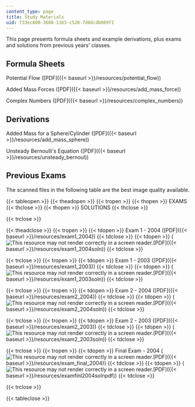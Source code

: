 ```yaml
---
content_type: page
title: Study Materials
uid: f33ec800-3608-1163-c520-7d0dcdb069f1
---
```


This page presents formula sheets and example derivations, plus exams and solutions from previous years' classes.

Formula Sheets
--------------

Potential Flow ([PDF]({{< baseurl >}}/resources/potential_flow))

Added Mass Forces ([PDF]({{< baseurl >}}/resources/add_mass_force))

Complex Numbers ([PDF]({{< baseurl >}}/resources/complex_numbers))

Derivations
-----------

Added Mass for a Sphere/Cylinder ([PDF]({{< baseurl >}}/resources/add_mass_sphere))

Unsteady Bernoulli's Equation ([PDF]({{< baseurl >}}/resources/unsteady_bernoul))

Previous Exams
--------------

The scanned files in the following table are the best image quality available.

{{< tableopen >}}
{{< theadopen >}}
{{< tropen >}}
{{< thopen >}}
EXAMS
{{< thclose >}}
{{< thopen >}}
SOLUTIONS
{{< thclose >}}

{{< trclose >}}

{{< theadclose >}}
{{< tropen >}}
{{< tdopen >}}
Exam 1 - 2004 ([PDF]({{< baseurl >}}/resources/exam1_2004))
{{< tdclose >}}
{{< tdopen >}}
(![This resource may not render correctly in a screen reader.](/images/inacessible.gif)[PDF]({{< baseurl >}}/resources/exam1_2004soln))
{{< tdclose >}}

{{< trclose >}}
{{< tropen >}}
{{< tdopen >}}
Exam 1 - 2003 ([PDF]({{< baseurl >}}/resources/exam1_2003))
{{< tdclose >}}
{{< tdopen >}}
(![This resource may not render correctly in a screen reader.](/images/inacessible.gif)[PDF]({{< baseurl >}}/resources/exam1_2003soln))
{{< tdclose >}}

{{< trclose >}}
{{< tropen >}}
{{< tdopen >}}
Exam 2 - 2004 ([PDF]({{< baseurl >}}/resources/exam2_2004))
{{< tdclose >}}
{{< tdopen >}}
(![This resource may not render correctly in a screen reader.](/images/inacessible.gif)[PDF]({{< baseurl >}}/resources/exam2_2004soln))
{{< tdclose >}}

{{< trclose >}}
{{< tropen >}}
{{< tdopen >}}
Exam 2 - 2003 ([PDF]({{< baseurl >}}/resources/exam2_2003))
{{< tdclose >}}
{{< tdopen >}}
(![This resource may not render correctly in a screen reader.](/images/inacessible.gif)[PDF]({{< baseurl >}}/resources/exam2_2003soln))
{{< tdclose >}}

{{< trclose >}}
{{< tropen >}}
{{< tdopen >}}
Final Exam - 2004 (![This resource may not render correctly in a screen reader.](/images/inacessible.gif)[PDF]({{< baseurl >}}/resources/exam_final_2004))
{{< tdclose >}}
{{< tdopen >}}
(![This resource may not render correctly in a screen reader.](/images/inacessible.gif)[PDF]({{< baseurl >}}/resources/examfinl2004solnpdf))
{{< tdclose >}}

{{< trclose >}}

{{< tableclose >}}